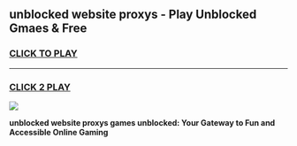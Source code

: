 
## unblocked website proxys - Play Unblocked Gmaes & Free
<h3>
<a href="https://news.freeplayer.one?title=unblocked_website_proxys&ref=16F">CLICK TO PLAY</a></h3>
<hr>

<h3>
<a href="https://news.freeplayer.one?title=unblocked_website_proxys&ref=16F">CLICK 2 PLAY</a>
  
</h3>

<a href="https://news.freeplayer.one?title=unblocked_website_proxys&ref=16F/"><img src="https://clearcache.store/games.png"></a>


**unblocked website proxys games unblocked: Your Gateway to Fun and Accessible Online Gaming**
